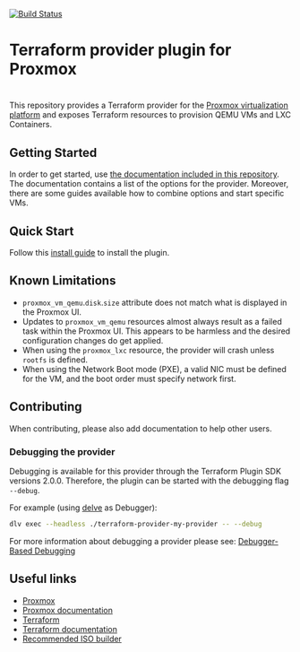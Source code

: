 [![Build Status](https://travis-ci.com/Telmate/terraform-provider-proxmox.svg?branch=master)](https://travis-ci.com/Telmate/terraform-provider-proxmox)

# Terraform provider plugin for Proxmox
#
This repository provides a Terraform provider for
the [Proxmox virtualization platform](https://pve.proxmox.com/pve-docs/) and exposes Terraform resources to provision
QEMU VMs and LXC Containers.

## Getting Started

In order to get started, use [the documentation included in this repository](docs/index.md). The documentation contains
a list of the options for the provider. Moreover, there are some guides available how to combine options and start
specific VMs.

## Quick Start

Follow this [install guide](docs/guides/installation.md) to install the plugin.

## Known Limitations

* `proxmox_vm_qemu`.`disk`.`size` attribute does not match what is displayed in the Proxmox UI.
* Updates to `proxmox_vm_qemu` resources almost always result as a failed task within the Proxmox UI. This appears to be
  harmless and the desired configuration changes do get applied.
* When using the `proxmox_lxc` resource, the provider will crash unless `rootfs` is defined.
* When using the Network Boot mode (PXE), a valid NIC must be defined for the VM, and the boot order must specify network first.

## Contributing

When contributing, please also add documentation to help other users.

### Debugging the provider

Debugging is available for this provider through the Terraform Plugin SDK versions 2.0.0. Therefore, the plugin can be
started with the debugging flag `--debug`.

For example (using [delve](https://github.com/go-delve/delve) as Debugger):

```bash
dlv exec --headless ./terraform-provider-my-provider -- --debug
```

For more information about debugging a provider please
see: [Debugger-Based Debugging](https://www.terraform.io/docs/extend/debugging.html#debugger-based-debugging)

## Useful links

* [Proxmox](https://www.proxmox.com/en/)
* [Proxmox documentation](https://pve.proxmox.com/pve-docs/)
* [Terraform](https://www.terraform.io/)
* [Terraform documentation](https://www.terraform.io/docs/index.html)
* [Recommended ISO builder](https://github.com/Telmate/terraform-ubuntu-proxmox-iso)
